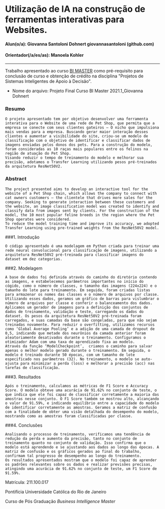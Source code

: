 # Utilização de IA na construção de ferramentas interativas para Websites. 

#### Alun(o/a): Giovanna Santoloni Dohnert giovannasantoloni (github.com)
#### Orientador(/a/es/as): Manoela Kohler

---

Trabalho apresentado ao curso [BI MASTER](https://ica.puc-rio.ai/bi-master) como pré-requisito para conclusão de curso e obtenção de crédito na disciplina "Projetos de Sistemas Inteligentes de Apoio à Decisão".

- Nome do arquivo: Projeto Final Curso BI Master 2021.1_Giovanna Dohnert



### Resumo

	O projeto apresentado tem por objetivo desenvolver uma ferramenta interativa para o Website de uma rede de Pet Shop, que permita que a empresa se conecte com seus clientes gateiros – O nicho que impulsiona mais vendas para a empresa. Buscando gerar maior interação desses clientes e aumentar a visibilidade do site, criou-se um modelo de classificação com o objetivo de identificar e classificar dados de imagens enviadas pelos donos dos pets. Para a construção do modelo, foram consideradas as 10 raças mais populares entre os felinos na região de atuação do Pet Shop. 
	Visando reduzir o tempo de treinamento do modelo e melhorar sua precisão, adotamos o Transfer Learning utilizando pesos pré-treinados da arquitetura ResNet50V2.

### Abstract 

	The project presented aims to develop an interactive tool for the website of a Pet Shop chain, which allows the company to connect with cat owners customers – the clientele that drives more sales for the company. Seeking to generate interaction between these customers and the website, an image classification model was created to identify and classify data from images sent by clients. For the construction of the model, the 10 most popular feline breeds in the region where the Pet Shop operates were considered.
	To reduce the model training time and improve its accuracy, we adopted Transfer Learning using pre-trained weights from the ResNet50V2 model.

###1. Introdução

	O código apresentado é uma modelagem em Python criada para treinar uma rede neural convolucional para classificação de imagens, utilizando a arquitetura ResNet50V2 pré-treinada para classificar imagens do dataset em dez categorias.

###2. Modelagem

	A base de dados foi definida através do caminho do diretório contendo as imagens, e estabelecemos parâmetros importantes no início do cógido, como o número de classes, o tamanho das imagens (224x224) e o tamanho do lote para treinamento. Em seguida, foram criadas listas para armazenar os nomes das classes e o número de arquivos por classe. Utilizando esses dados, geramos um gráfico de barras para vislumbrar o número de arquivos por classe e conferir o balanceamento dos dados. 
	Aplicamos um gerador de imagens para a definição dos conjuntos de dados de treinamento, validação e teste, carregando os dados do dataset. Os pesos da arquitetura ResNet50V2 pré-treinada foram carregados, e suas camadas da base são congeladas, para que não sejam treinadas novamente. Para reduzir o overfitting, utilizamos recursos como ‘Global Average Pooling’ e a adição de uma camada de dropout de 0,5, indicando que metade dos neurônios da camada anterior foram aleatoriamente desativados durante o treinamento. Configuramos o otimizador Adam com uma taxa de aprendizado fixa ao modelo. 
	Através da função ‘ModelCheckpoint’,  criamos o caminho para salvar apenas o melhor modelo gerado durante o treinamento. Em seguida, o modelo é treinado durante 50 épocas, com um tamanho de lote especificado nos parâmetros (32). No treinamento, o modelo se auto-ajusta para minimizar a perda (loss) e melhorar a precisão (acc) nas tarefas de classificação. 

###3. Resultados

	Após o treinamento, calculamos as métricas de F1 Score e Accuracy Score. O modelo obteve uma acurácia de 91.62% no conjunto de teste, o que indica que ele foi capaz de classificar corretamente a maioria das amostras nesse conjunto. O F1 Score também se mostrou alto, alcançando o valor de 91.59%, e indicando equilíbrio entre a capacidade do modelo de identificar corretamente as amostras. Geramos a matriz de confusão com a finalidade de obter uma visão detalhada do desempenho do modelo, mostrando como as amostras foram classificadas por classe. 
	
###4. Conclusões

	Analisando o processo de treinamento, verificamos uma tendência de redução da perda e aumento da precisão, tanto no conjunto de treinamento quanto no conjunto de validação. Isso confirma que o modelo está aprendendo e se ajustando aos dados ao longo das épocas. A matriz de confusão e os gráficos gerados ao final do trabalho, confirmam tal progresso de desempenho ao longo do treinamento.
	Os resultados apresentados mostram que o modelo foi capaz de aprender os padrões relevantes sobre os dados e realizar previsões precisas, atingindo uma acurácia de 91.62% no conjunto de teste, um F1 Score de 91.59%. 

Matrícula: 211.100.017

Pontifícia Universidade Católica do Rio de Janeiro

Curso de Pós Graduação *Business Intelligence Master*

